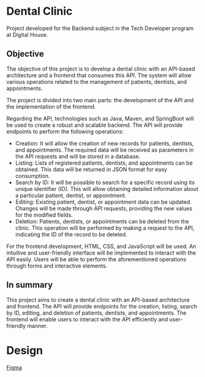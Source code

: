 # Dental Clinic
Project developed for the Backend subject in the Tech Developer program at Digital House.

## Objective 
The objective of this project is to develop a dental clinic with an API-based architecture and a frontend that consumes this API. The system will allow various operations related to the management of patients, dentists, and appointments.

The project is divided into two main parts: the development of the API and the implementation of the frontend.

Regarding the API, technologies such as Java, Maven, and SpringBoot will be used to create a robust and scalable backend. The API will provide endpoints to perform the following operations:

- Creation: It will allow the creation of new records for patients, dentists, and appointments. The required data will be received as parameters in the API requests and will be stored in a database.
- Listing: Lists of registered patients, dentists, and appointments can be obtained. This data will be returned in JSON format for easy consumption.
- Search by ID: It will be possible to search for a specific record using its unique identifier (ID). This will allow obtaining detailed information about a particular patient, dentist, or appointment.
- Editing: Existing patient, dentist, or appointment data can be updated. Changes will be made through API requests, providing the new values for the modified fields.
- Deletion: Patients, dentists, or appointments can be deleted from the clinic. This operation will be performed by making a request to the API, indicating the ID of the record to be deleted.

For the frontend development, HTML, CSS, and JavaScript will be used. An intuitive and user-friendly interface will be implemented to interact with the API easily. Users will be able to perform the aforementioned operations through forms and interactive elements.

## In summary 
This project aims to create a dental clinic with an API-based architecture and frontend. The API will provide endpoints for the creation, listing, search by ID, editing, and deletion of patients, dentists, and appointments. The frontend will enable users to interact with the API efficiently and user-friendly manner.


# Design
[Figma](https://www.figma.com/file/GguX6rGuZRlHN6jYkvkubg/Clinica-odontologica?type=design&node-id=0%3A1&mode=design&t=9e0QYBFH8Fw5MU2R-1)
